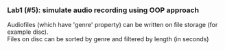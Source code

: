 ### Lab1 (#5): simulate audio recording using OOP approach

Audiofiles (which have 'genre' property) can be written on file storage (for example disc). \
Files on disc can be sorted by genre and filtered by length (in seconds)